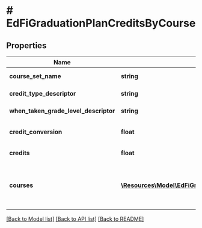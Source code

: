 # # EdFiGraduationPlanCreditsByCourse

## Properties

Name | Type | Description | Notes
------------ | ------------- | ------------- | -------------
**course_set_name** | **string** | Identifying name given to a collection of courses. |
**credit_type_descriptor** | **string** | The type of credits or units of value awarded for the completion of a course. | [optional]
**when_taken_grade_level_descriptor** | **string** | The grade level when the student is planned to take the course. | [optional]
**credit_conversion** | **float** | Conversion factor that when multiplied by the number of credits is equivalent to Carnegie units. | [optional]
**credits** | **float** | The value of credits or units of value awarded for the completion of a course. |
**courses** | [**\Resources\Model\EdFiGraduationPlanCreditsByCourseCourse[]**](EdFiGraduationPlanCreditsByCourseCourse.md) | An unordered collection of graduationPlanCreditsByCourseCourses. The course reference that identifies the organization of subject matter and related learning experiences provided for the instruction of students. |

[[Back to Model list]](../../README.md#models) [[Back to API list]](../../README.md#endpoints) [[Back to README]](../../README.md)
